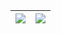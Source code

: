 | <img align="center" src="https://github-readme-stats.vercel.app/api?username=yellowsae&show_icons=true&theme=buefy&hide=contribs&layout=compact&hide_border=true&include_all_commits=true&count_private=true" /> | <img align="center" src="https://github-readme-stats.vercel.app/api/top-langs/?username=yellowsae&layout=compact&theme=buefy&hide_border=true" /> |
| ------------------------------------------------------------ | ------------------------------------------------------------ |
